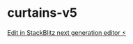 # curtains-v5

[Edit in StackBlitz next generation editor ⚡️](https://stackblitz.com/~/github.com/am1rbi/curtains-v5)